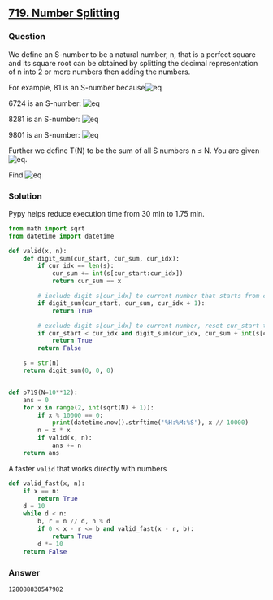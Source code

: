 ## **[719. Number Splitting](https://projecteuler.net/problem=719)**

### Question
We define an S-number to be a natural number, n, that is a perfect square and its square root can be obtained by splitting the decimal representation of 
n into 2 or more numbers then adding the numbers.

For example, 81 is an S-number because![eq](https://latex.codecogs.com/gif.latex?\sqrt{81}=8&plus;1)

6724 is an S-number: ![eq](https://latex.codecogs.com/gif.latex?\sqrt{6724}=6&plus;72&plus;4)

8281 is an S-number: ![eq](https://latex.codecogs.com/gif.latex?\sqrt{8281}=8&plus;2&plus;81=82&plus;8&plus;1)

9801 is an S-number: ![eq](https://latex.codecogs.com/gif.latex?\sqrt{9801}=98&plus;0&plus;1)

Further we define T(N) to be the sum of all S numbers n ≤ N. You are given ![eq](https://latex.codecogs.com/gif.latex?T(10^4)=41333).

Find ![eq](https://latex.codecogs.com/gif.latex?T(10^{12}))

### Solution

Pypy helps reduce execution time from 30 min to 1.75 min. 

```python
from math import sqrt
from datetime import datetime

def valid(x, n):
    def digit_sum(cur_start, cur_sum, cur_idx):
        if cur_idx == len(s):
            cur_sum += int(s[cur_start:cur_idx])
            return cur_sum == x

        # include digit s[cur_idx] to current number that starts from cur_start
        if digit_sum(cur_start, cur_sum, cur_idx + 1):
            return True

        # exclude digit s[cur_idx] to current number, reset cur_start to cur_idx, avoid int('')
        if cur_start < cur_idx and digit_sum(cur_idx, cur_sum + int(s[cur_start:cur_idx]), cur_idx + 1):
            return True
        return False

    s = str(n)
    return digit_sum(0, 0, 0)


def p719(N=10**12):
    ans = 0
    for x in range(2, int(sqrt(N) + 1)):
        if x % 10000 == 0:
            print(datetime.now().strftime('%H:%M:%S'), x // 10000)
        n = x * x
        if valid(x, n):
            ans += n
    return ans
```

A faster `valid` that works directly with numbers 

```python
def valid_fast(x, n):
    if x == n:
        return True
    d = 10
    while d < n:
        b, r = n // d, n % d
        if 0 < x - r <= b and valid_fast(x - r, b):
            return True
        d *= 10
    return False
```


### Answer 
`128088830547982`

